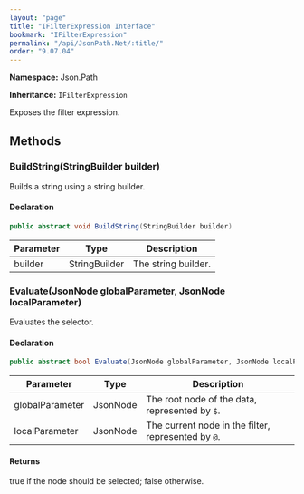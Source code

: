 ```yaml
---
layout: "page"
title: "IFilterExpression Interface"
bookmark: "IFilterExpression"
permalink: "/api/JsonPath.Net/:title/"
order: "9.07.04"
---
```

**Namespace:** Json.Path

**Inheritance:**
`IFilterExpression`

Exposes the filter expression.

## Methods

### BuildString(StringBuilder builder)

Builds a string using a string builder.

#### Declaration

```c#
public abstract void BuildString(StringBuilder builder)
```

| Parameter | Type | Description |
|---|---|---|
| builder | StringBuilder | The string builder. |


### Evaluate(JsonNode globalParameter, JsonNode localParameter)

Evaluates the selector.

#### Declaration

```c#
public abstract bool Evaluate(JsonNode globalParameter, JsonNode localParameter)
```

| Parameter | Type | Description |
|---|---|---|
| globalParameter | JsonNode | The root node of the data, represented by `$`. |
| localParameter | JsonNode | The current node in the filter, represented by `@`. |


#### Returns

true if the node should be selected; false otherwise.

